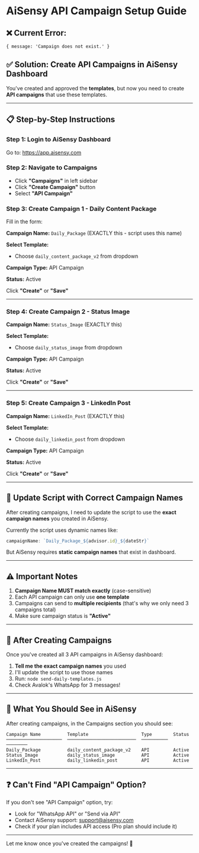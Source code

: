 # AiSensy API Campaign Setup Guide

## ❌ Current Error:
```
{ message: 'Campaign does not exist.' }
```

## ✅ Solution: Create API Campaigns in AiSensy Dashboard

You've created and approved the **templates**, but now you need to create **API campaigns** that use these templates.

---

## 📋 Step-by-Step Instructions

### **Step 1: Login to AiSensy Dashboard**
Go to: https://app.aisensy.com

### **Step 2: Navigate to Campaigns**
- Click **"Campaigns"** in left sidebar
- Click **"Create Campaign"** button
- Select **"API Campaign"**

### **Step 3: Create Campaign 1 - Daily Content Package**

Fill in the form:

**Campaign Name:** `Daily_Package` (EXACTLY this - script uses this name)

**Select Template:**
- Choose `daily_content_package_v2` from dropdown

**Campaign Type:** API Campaign

**Status:** Active

Click **"Create"** or **"Save"**

---

### **Step 4: Create Campaign 2 - Status Image**

**Campaign Name:** `Status_Image` (EXACTLY this)

**Select Template:**
- Choose `daily_status_image` from dropdown

**Campaign Type:** API Campaign

**Status:** Active

Click **"Create"** or **"Save"**

---

### **Step 5: Create Campaign 3 - LinkedIn Post**

**Campaign Name:** `LinkedIn_Post` (EXACTLY this)

**Select Template:**
- Choose `daily_linkedin_post` from dropdown

**Campaign Type:** API Campaign

**Status:** Active

Click **"Create"** or **"Save"**

---

## 🔧 Update Script with Correct Campaign Names

After creating campaigns, I need to update the script to use the **exact campaign names** you created in AiSensy.

Currently the script uses dynamic names like:
```javascript
campaignName: `Daily_Package_${advisor.id}_${dateStr}`
```

But AiSensy requires **static campaign names** that exist in dashboard.

---

## ⚠️ Important Notes

1. **Campaign Name MUST match exactly** (case-sensitive)
2. Each API campaign can only use **one template**
3. Campaigns can send to **multiple recipients** (that's why we only need 3 campaigns total)
4. Make sure campaign status is **"Active"**

---

## 🚀 After Creating Campaigns

Once you've created all 3 API campaigns in AiSensy dashboard:

1. **Tell me the exact campaign names** you used
2. I'll update the script to use those names
3. Run: `node send-daily-templates.js`
4. Check Avalok's WhatsApp for 3 messages!

---

## 📸 What You Should See in AiSensy

After creating campaigns, in the Campaigns section you should see:

```
Campaign Name          Template                    Type        Status
─────────────────────  ──────────────────────────  ──────────  ────────
Daily_Package          daily_content_package_v2    API         Active
Status_Image           daily_status_image          API         Active
LinkedIn_Post          daily_linkedin_post         API         Active
```

---

## ❓ Can't Find "API Campaign" Option?

If you don't see "API Campaign" option, try:
- Look for "WhatsApp API" or "Send via API"
- Contact AiSensy support: support@aisensy.com
- Check if your plan includes API access (Pro plan should include it)

---

Let me know once you've created the campaigns! 🚀
